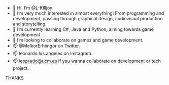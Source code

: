 - 👋 Hi, I’m @L-Killjoy
- 👀 I’m very much interested in almost everything! From programming and development, passing through graphical design, audiovisual production and storytelling.
- 🌱 I’m currently learning C#, Java and Python, aiming towards game development.
- 💞️ I’m looking to collaborate on games and game development.
- 📫 @MelkorErhimgor on Twitter.
- 📫 leonardo.los.angeles on Instagram.
- 📫 leoprado@ucm.es if you wanna collaborate on development or tech project.

THANKS
